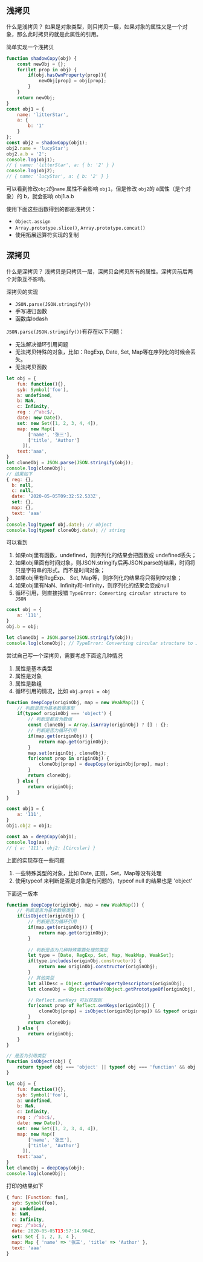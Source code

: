 ## 浅拷贝
什么是浅拷贝？
如果是对象类型，则只拷贝一层，如果对象的属性又是一个对象，那么此时拷贝的就是此属性的引用。

简单实现一个浅拷贝
```js
function shadowCopy(obj) {
    const newObj = {};
    for(let prop in obj) {
        if(obj.hasOwnProperty(prop)){
            newObj[prop] = obj[prop];
        }
    }
    return newObj;
}
const obj1 = {
    name: 'litterStar',
    a: {
        b: '1'
    }
};
const obj2 = shadowCopy(obj1);
obj2.name = 'lucyStar';
obj2.a.b = '2';
console.log(obj1);
// { name: 'litterStar', a: { b: '2' } }
console.log(obj2);
// { name: 'lucyStar', a: { b: '2' } }
```
可以看到修改`obj2`的`name` 属性不会影响 `obj1`，但是修改 `obj2`的 a属性（是个对象）的 b，就会影响 obj1.a.b

使用下面这些函数得到的都是浅拷贝：
- `Object.assign`
- `Array.prototype.slice()`, `Array.prototype.concat()`
- 使用拓展运算符实现的复制


## 深拷贝

什么是深拷贝？
浅拷贝是只拷贝一层，深拷贝会拷贝所有的属性。深拷贝前后两个对象互不影响。

深拷贝的实现
- `JSON.parse(JSON.stringify())`
- 手写递归函数
- 函数库lodash

`JSON.parse(JSON.stringify())`有存在以下问题：
- 无法解决循环引用问题
- 无法拷贝特殊的对象，比如：RegExp, Date, Set, Map等在序列化的时候会丢失。
- 无法拷贝函数

```js
let obj = {
    fun: function(){},
    syb: Symbol('foo'),
    a: undefined,
    b: NaN,
    c: Infinity,
    reg : /^abc$/,
    date: new Date(),
    set: new Set([1, 2, 3, 4, 4]),
    map: new Map([
        ['name', '张三'],
        ['title', 'Author']
      ]),
    text:'aaa',
}
let cloneObj = JSON.parse(JSON.stringify(obj));
console.log(cloneObj);
// 结果如下
{ reg: {},
  b: null,
  c: null,
  date: '2020-05-05T09:32:52.533Z',
  set: {},
  map: {},
  text: 'aaa' 
}
console.log(typeof obj.date); // object
console.log(typeof cloneObj.date); // string

```
可以看到 

1. 如果obj里有函数，undefined，则序列化的结果会把函数或 undefined丢失；
2. 如果obj里面有时间对象，则JSON.stringify后再JSON.parse的结果，时间将只是字符串的形式。而不是时间对象；
3. 如果obj里有RegExp、 Set, Map等，则序列化的结果将只得到空对象；
4. 如果obj里有NaN、Infinity和-Infinity，则序列化的结果会变成null
5. 循环引用，则直接报错 `TypeError: Converting circular structure to JSON`
```js
const obj = {
    a: '111',
}
obj.b = obj;

let cloneObj = JSON.parse(JSON.stringify(obj));
console.log(cloneObj); // TypeError: Converting circular structure to JSON
```

尝试自己写一个深拷贝，需要考虑下面这几种情况
1. 属性是基本类型
2. 属性是对象
3. 属性是数组
4. 循环引用的情况，比如 `obj.prop1 = obj`

```js
function deepCopy(originObj, map = new WeakMap()) {
    // 判断是否为基本数据类型
    if(typeof originObj === 'object') {
        // 判断是都否为数组
        const cloneObj = Array.isArray(originObj) ? [] : {};
        // 判断是否为循环引用
        if(map.get(originObj)) {
            return map.get(originObj);
        }
        map.set(originObj, cloneObj);
        for(const prop in originObj) {
            cloneObj[prop] = deepCopy(originObj[prop], map);
        }
        return cloneObj;
    } else {
        return originObj;
    }
}

const obj1 = {
    a: '111',
}
obj1.obj2 = obj1;

const aa = deepCopy(obj1);
console.log(aa);
// { a: '111', obj2: [Circular] }
```
上面的实现存在一些问题
1. 一些特殊类型的对象，比如 Date, 正则，Set，Map等没有处理
2. 使用typeof 来判断是否是对象是有问题的，typeof null 的结果也是 'object'

下面这一版本
```js
function deepCopy(originObj, map = new WeakMap()) {
    // 判断是否为基本数据类型
    if(isObject(originObj)) {
        // 判断是否为循环引用
        if(map.get(originObj)) {
            return map.get(originObj);
        }
       
        // 判断是否为几种特殊需要处理的类型
        let type = [Date, RegExp, Set, Map, WeakMap, WeakSet];
        if(type.includes(originObj.constructor)) {
            return new originObj.constructor(originObj);
        }
        // 其他类型
        let allDesc = Object.getOwnPropertyDescriptors(originObj);
        let cloneObj = Object.create(Object.getPrototypeOf(originObj), allDesc);

        // Reflect.ownKeys 可以获取到
        for(const prop of Reflect.ownKeys(originObj)) {
            cloneObj[prop] = isObject(originObj[prop]) && typeof originObj[prop] !== 'function' ? deepCopy(originObj[prop], map) : originObj[prop];
        }
        return cloneObj;
    } else {
        return originObj;
    }
}

// 是否为引用类型
function isObject(obj) {
    return typeof obj === 'object' || typeof obj === 'function' && obj !== null;
}

let obj = {
    fun: function(){},
    syb: Symbol('foo'),
    a: undefined,
    b: NaN,
    c: Infinity,
    reg : /^abc$/,
    date: new Date(),
    set: new Set([1, 2, 3, 4, 4]),
    map: new Map([
        ['name', '张三'],
        ['title', 'Author']
      ]),
    text:'aaa',
}
let cloneObj = deepCopy(obj);
console.log(cloneObj);
```
打印的结果如下

```js
{ fun: [Function: fun],
  syb: Symbol(foo),
  a: undefined,
  b: NaN,
  c: Infinity,
  reg: /^abc$/,
  date: 2020-05-05T13:57:14.904Z,
  set: Set { 1, 2, 3, 4 },
  map: Map { 'name' => '张三', 'title' => 'Author' },
  text: 'aaa' 
}
```